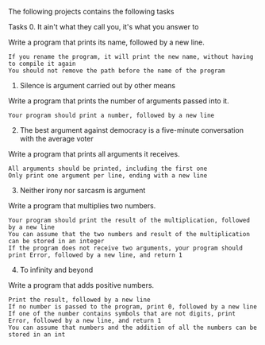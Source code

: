 The following projects contains the following tasks

Tasks
0. It ain't what they call you, it's what you answer to

Write a program that prints its name, followed by a new line.

    If you rename the program, it will print the new name, without having to compile it again
    You should not remove the path before the name of the program

1. Silence is argument carried out by other means

Write a program that prints the number of arguments passed into it.

    Your program should print a number, followed by a new line

2. The best argument against democracy is a five-minute conversation with the average voter

Write a program that prints all arguments it receives.

    All arguments should be printed, including the first one
    Only print one argument per line, ending with a new line

3. Neither irony nor sarcasm is argument

Write a program that multiplies two numbers.

    Your program should print the result of the multiplication, followed by a new line
    You can assume that the two numbers and result of the multiplication can be stored in an integer
    If the program does not receive two arguments, your program should print Error, followed by a new line, and return 1

4. To infinity and beyond

Write a program that adds positive numbers.

    Print the result, followed by a new line
    If no number is passed to the program, print 0, followed by a new line
    If one of the number contains symbols that are not digits, print Error, followed by a new line, and return 1
    You can assume that numbers and the addition of all the numbers can be stored in an int


